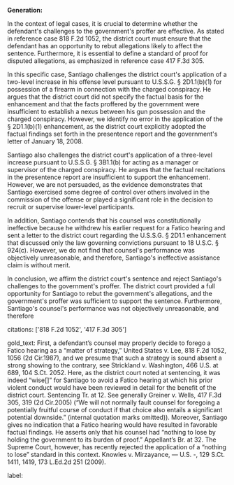 **Generation:**

 <answer>
In the context of legal cases, it is crucial to determine whether the defendant's challenges to the government's proffer are effective. As stated in reference case 818 F.2d 1052, the district court must ensure that the defendant has an opportunity to rebut allegations likely to affect the sentence. Furthermore, it is essential to define a standard of proof for disputed allegations, as emphasized in reference case 417 F.3d 305.

In this specific case, Santiago challenges the district court's application of a two-level increase in his offense level pursuant to U.S.S.G. § 2D1.1(b)(1) for possession of a firearm in connection with the charged conspiracy. He argues that the district court did not specify the factual basis for the enhancement and that the facts proffered by the government were insufficient to establish a nexus between his gun possession and the charged conspiracy. However, we identify no error in the application of the § 2D1.1(b)(1) enhancement, as the district court explicitly adopted the factual findings set forth in the presentence report and the government's letter of January 18, 2008.

Santiago also challenges the district court's application of a three-level increase pursuant to U.S.S.G. § 3B1.1(b) for acting as a manager or supervisor of the charged conspiracy. He argues that the factual recitations in the presentence report are insufficient to support the enhancement. However, we are not persuaded, as the evidence demonstrates that Santiago exercised some degree of control over others involved in the commission of the offense or played a significant role in the decision to recruit or supervise lower-level participants.

In addition, Santiago contends that his counsel was constitutionally ineffective because he withdrew his earlier request for a Fatico hearing and sent a letter to the district court regarding the U.S.S.G. § 2D1.1 enhancement that discussed only the law governing convictions pursuant to 18 U.S.C. § 924(c). However, we do not find that counsel's performance was objectively unreasonable, and therefore, Santiago's ineffective assistance claim is without merit.

In conclusion, we affirm the district court's sentence and reject Santiago's challenges to the government's proffer. The district court provided a full opportunity for Santiago to rebut the government's allegations, and the government's proffer was sufficient to support the sentence. Furthermore, Santiago's counsel's performance was not objectively unreasonable, and therefore

citations: ['818 F.2d 1052', '417 F.3d 305']

gold_text: First, a defendant’s counsel may properly decide to forego a Fatico hearing as a “matter of strategy,” United States v. Lee, 818 F.2d 1052, 1056 (2d Cir.1987), and we presume that such a strategy is sound absent a strong showing to the contrary, see Strickland v. Washington, 466 U.S. at 689, 104 S.Ct. 2052. Here, as the district court noted at sentencing, it was indeed “wise[]” for Santiago to avoid a Fatico hearing at which his prior violent conduct would have been reviewed in detail for the benefit of the district court. Sentencing Tr. at 12. See generally Greiner v. Wells, 417 F.3d 305, 319 (2d Cir.2005) (“We will not normally fault counsel for foregoing a potentially fruitful course of conduct if that choice also entails a significant potential downside.” (internal quotation marks omitted)). Moreover, Santiago gives no indication that a Fatico hearing would have resulted in favorable factual findings. He asserts only that his counsel had “nothing to lose by holding the government to its burden of proof.” Appellant’s Br. at 32. The Supreme Court, however, has recently rejected the application of a “nothing to lose” standard in this context. Knowles v. Mirzayance, — U.S. -, 129 S.Ct. 1411, 1419, 173 L.Ed.2d 251 (2009).

label: 